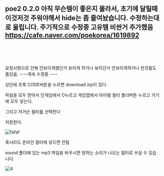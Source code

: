 poe2 0.2.0 
아직 무슨템이 좋은지 몰라서, 초기에 달릴때 이것저것 주워야해서 hide는 좀 줄여놨습니다.
수정하는대로 올립니다. 주기적으로 수정중 고유템 비싼거 추가했음
https://cafe.naver.com/poekorea/1619892
-----------------------------------------------------------------------------------------------------
<br><br><br>













요청사항으로 인해 안보이게했던거 보이게 하거나 보이던거 안보이게하거나 한것들도 좀있음.
----계속 수정중 ----

상단에 초록 CODE버튼을 누르면 download zip이 있다.

파일을 모두 받아서 인게임에서 O누르고 게임탭에서 아이템 필터 폴더버튼 누르고 거기에 모두 넣는다.

그리고 저거슨 필터를 선택한다

저장한다.




![fafaf](https://github.com/user-attachments/assets/29f1c65f-8641-4378-85a7-a20856d87f78)





혹시라도 온라인 필터에 넣으면 안됨

sound 폴더에 있는 mp3 파일을 바꾸시면 원하는 소리가 나오는 필터로 쓰실 수 있습니다.


![4](https://github.com/user-attachments/assets/d59a8055-2e8b-4286-b4a3-c64293971a6f)



